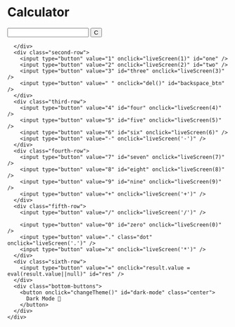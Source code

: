 <!DOCTYPE html>
<html>

<head>
  <meta charset="utf-8" />
  <meta http-equiv="X-UA-Compatible" content="IE=edge" />
  <title>Calculator</title>
  <meta name="description" content="" />
  <meta name="viewport" content="width=device-width, initial-scale=1" />
  <link rel="icon" type="image/png" href="assets/favicon.png"/>
  <link rel="stylesheet" href="styles/light.css" id="theme" />
  <link href="https://fonts.googleapis.com/css2?family=Open+Sans:wght@300&display=swap" rel="stylesheet" />
</head>

<body>
  <div class="wrapper">
    <div class="container">
      <h1>Calculator</h1>
      <div class="first-row">
        <input type="text" name="result" class="result" id="result" value="" readonly />
        <input type="button" value="C" onclick="clearScreen()" id="clear" />
        
      </div>
      <div class="second-row">
        <input type="button" value="1" onclick="liveScreen(1)" id="one" />
        <input type="button" value="2" onclick="liveScreen(2)" id="two" />
        <input type="button" value="3" id="three" onclick="liveScreen(3)" />
        <input type="button" value=" " onclick="del()" id="backspace_btn" />
      </div>
      <div class="third-row">
        <input type="button" value="4" id="four" onclick="liveScreen(4)" />
        <input type="button" value="5" id="five" onclick="liveScreen(5)" />
        <input type="button" value="6" id="six" onclick="liveScreen(6)" />
        <input type="button" value="-" onclick="liveScreen('-')" />
      </div>
      <div class="fourth-row">
        <input type="button" value="7" id="seven" onclick="liveScreen(7)" />
        <input type="button" value="8" id="eight" onclick="liveScreen(8)" />
        <input type="button" value="9" id="nine" onclick="liveScreen(9)" />
        <input type="button" value="+" onclick="liveScreen('+')" />
      </div>
      <div class="fifth-row">
        <input type="button" value="/" onclick="liveScreen('/')" />

        <input type="button" value="0" id="zero" onclick="liveScreen(0)" />
        <input type="button" value="." class="dot" onclick="liveScreen('.')" />
        <input type="button" value="x" onclick="liveScreen('*')" />
      </div>
      <div class="sixth-row">
        <input type="button" value="=" onclick="result.value = eval(result.value||null)" id="res" />
      </div>
      <div class="bottom-buttons">
        <button onclick="changeTheme()" id="dark-mode" class="center">
          Dark Mode 🌙
        </button>
      </div>
    </div>
  </div>
  <!-- Fontawesome Script -->
  <script src="https://kit.fontawesome.com/f28b055962.js" crossorigin="anonymous"></script>
  <script src="scripts/script.js"></script>
</body>

</html>
